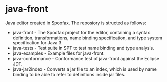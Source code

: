 java-front
==========

Java editor created in Spoofax. The reposiory is structed as follows:

* java-front - The Spoofax project for the editor, containing a syntax definition, transformations, name binding specification, and type system specification for Java 3.
* java-tests - Test suite in SPT to test name binding and type analysis.
* java-examples - Example files for java-front.
* java-conformance - Conformance test of java-front against the Eclipse JDT.
* java-jar2index - Converts a jar file to an index, which is used by name binding to be able to refer to definitions inside jar files.
